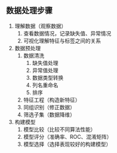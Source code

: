 ## 数据处理步骤

1. 理解数据（观察数据）
   1. 查看数据情况，记录缺失值、异常情况
   2. 可视化理解特征与标签之间的关系
2. 数据预处理
   1. 数据清洗
      1. 缺失值处理
      2. 异常值处理
      3. 数据类型转换
      4. 列名重命名
      5. 排序
   2. 特征工程（构造新特征）
   3. 同组识别（修正数据）
   4. 筛选子集（数据降维）
3. 构建模型
   1. 模型比较（比较不同算法性能）
   2. 模型评分（准确率、ROC、混淆矩阵）
   3. 模型选择（选择表现较好的构建模型）